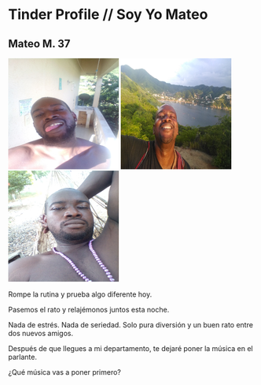 # Tinder Profile // Soy Yo Mateo

## Mateo M. 37

<img src="profile-imagery/mateo-on-the-balcony-at-the-embassy.jpg" alt= “” width="225" height="225">

<img src="profile-imagery/mateo-taganga-playa-blanca.jpg" alt= “” width="225" height="225">

<img src="profile-imagery/mateo-taganga-hammock-life.jpg" alt= “” width="225" height="225">

Rompe la rutina y prueba algo diferente hoy.

Pasemos el rato y relajémonos juntos esta noche.

Nada de estrés. Nada de seriedad. Solo pura diversión y un buen rato entre dos nuevos amigos.

Después de que llegues a mi departamento, te dejaré poner la música en el parlante.

¿Qué música vas a poner primero?
